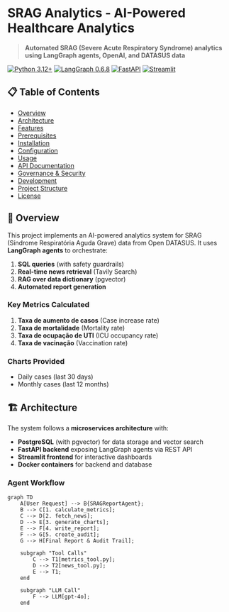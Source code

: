 # SRAG Analytics - AI-Powered Healthcare Analytics

> **Automated SRAG (Severe Acute Respiratory Syndrome) analytics using LangGraph agents, OpenAI, and DATASUS data**

[![Python 3.12+](https://img.shields.io/badge/python-3.12+-blue.svg)](https://www.python.org/downloads/)
[![LangGraph 0.6.8](https://img.shields.io/badge/langgraph-0.6.8-green.svg)](https://github.com/langchain-ai/langgraph)
[![FastAPI](https://img.shields.io/badge/FastAPI-0.115+-00a393.svg)](https://fastapi.tiangolo.com/)
[![Streamlit](https://img.shields.io/badge/Streamlit-1.40+-FF4B4B.svg)](https://streamlit.io/)

## 📋 Table of Contents

- [Overview](#overview)
- [Architecture](#architecture)
- [Features](#features)
- [Prerequisites](#prerequisites)
- [Installation](#installation)
- [Configuration](#configuration)
- [Usage](#usage)
- [API Documentation](#api-documentation)
- [Governance & Security](#governance--security)
- [Development](#development)
- [Project Structure](#project-structure)
- [License](#license)

## 🚀 Overview

This project implements an AI-powered analytics system for SRAG (Síndrome Respiratória Aguda Grave) data from Open DATASUS. It uses **LangGraph agents** to orchestrate:

1. **SQL queries** (with safety guardrails)
2. **Real-time news retrieval** (Tavily Search)
3. **RAG over data dictionary** (pgvector)
4. **Automated report generation**

### Key Metrics Calculated

1. **Taxa de aumento de casos** (Case increase rate)
2. **Taxa de mortalidade** (Mortality rate)
3. **Taxa de ocupação de UTI** (ICU occupancy rate)
4. **Taxa de vacinação** (Vaccination rate)

### Charts Provided

- Daily cases (last 30 days)
- Monthly cases (last 12 months)

## 🏗️ Architecture

The system follows a **microservices architecture** with:

- **PostgreSQL** (with pgvector) for data storage and vector search
- **FastAPI backend** exposing LangGraph agents via REST API
- **Streamlit frontend** for interactive dashboards
- **Docker containers** for backend and database

### Agent Workflow

```mermaid
graph TD
    A[User Request] --> B{SRAGReportAgent};
    B --> C[1. calculate_metrics];
    C --> D[2. fetch_news];
    D --> E[3. generate_charts];
    E --> F[4. write_report];
    F --> G[5. create_audit];
    G --> H[Final Report & Audit Trail];

    subgraph "Tool Calls"
        C --> T1[metrics_tool.py];
        D --> T2[news_tool.py];
        E --> T1;
    end

    subgraph "LLM Call"
        F --> LLM[gpt-4o];
    end
```

